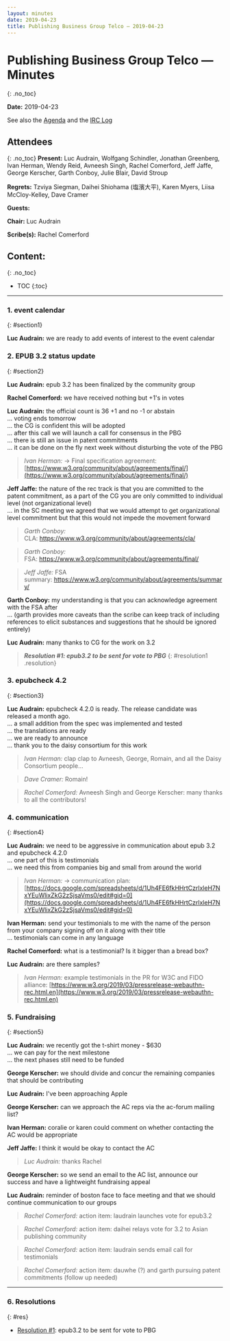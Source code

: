 ```yaml
---
layout: minutes
date: 2019-04-23
title: Publishing Business Group Telco — 2019-04-23
---
```


# Publishing Business Group Telco — Minutes
{: .no_toc}



**Date:** 2019-04-23

See also the [Agenda](https://lists.w3.org/Archives/Public/public-publishingbg/2019Apr/0022.html) and the [IRC Log](https://www.w3.org/2019/04/23-pbg-irc.txt)

## Attendees
{: .no_toc}
**Present:** Luc Audrain, Wolfgang Schindler, Jonathan Greenberg, Ivan Herman, Wendy Reid, Avneesh Singh, Rachel Comerford, Jeff Jaffe, George Kerscher, Garth Conboy, Julie Blair, David Stroup

**Regrets:** Tzviya Siegman, Daihei Shiohama (塩濱大平), Karen Myers, Liisa McCloy-Kelley, Dave Cramer

**Guests:** 

**Chair:** Luc Audrain

**Scribe(s):** Rachel Comerford

## Content:
{: .no_toc}

* TOC
{:toc}
---


### 1. event calendar
{: #section1}

**Luc Audrain:** we are ready to add events of interest to the event calendar  

### 2. EPUB 3.2 status update
{: #section2}

**Luc Audrain:** epub 3.2 has been finalized by the community group  

**Rachel Comerford:** we have received nothing but +1's in votes  

**Luc Audrain:** the official count is 36 +1 and no -1 or abstain  
… voting ends tomorrow  
… the CG is confident this will be adopted  
… after this call we will launch a call for consensus in the PBG  
… there is still an issue in patent commitments  
… it can be done on the fly next week without disturbing the vote of the PBG  

> *Ivan Herman:* -> Final specification agreement: [https://www.w3.org/community/about/agreements/final/](https://www.w3.org/community/about/agreements/final/)

**Jeff Jaffe:** the nature of the rec track is that you are committed to the patent commitment, as a part of the CG you are only committed to individual level (not organizational level)  
… in the SC meeting we agreed that we would attempt to get organizational level commitment but that this would not impede the movement forward  

> *Garth Conboy:* CLA: https://www.w3.org/community/about/agreements/cla/

> *Garth Conboy:* FSA: https://www.w3.org/community/about/agreements/final/

> *Jeff Jaffe:* FSA summary: https://www.w3.org/community/about/agreements/summary/

**Garth Conboy:** my understanding is that you can acknowledge agreement with the FSA after  
… (garth provides more caveats than the scribe can keep track of including references to elicit substances and suggestions that he should be ignored entirely)  

**Luc Audrain:** many thanks to CG for the work on 3.2  

> ***Resolution #1: epub3.2 to be sent for vote to PBG***
{: #resolution1 .resolution}

### 3. epubcheck 4.2
{: #section3}

**Luc Audrain:** epubcheck 4.2.0 is ready. The release candidate was released a month ago.  
… a small addition from the spec was implemented and tested  
… the translations are ready  
… we are ready to announce  
… thank you to the daisy consortium for this work  

> *Ivan Herman:* clap clap to Avneesh, George, Romain, and all the Daisy Consortium people...

> *Dave Cramer:* Romain!

> *Rachel Comerford:* Avneesh Singh and George Kerscher: many thanks to all the contributors!

### 4. communication
{: #section4}

**Luc Audrain:** we need to be aggressive in communication about epub 3.2 and epubcheck 4.2.0  
… one part of this is testimonials  
… we need this from companies big and small from around the world  

> *Ivan Herman:* -> communication plan: [https://docs.google.com/spreadsheets/d/1Uh4FE6fkHHrtCzrlxleH7NxYEuWlixZkG2zSjsaVms0/edit#gid=0](https://docs.google.com/spreadsheets/d/1Uh4FE6fkHHrtCzrlxleH7NxYEuWlixZkG2zSjsaVms0/edit#gid=0)

**Ivan Herman:** send your testimonials to me with the name of the person from your company signing off on it along with their title  
… testimonials can come in any language  

**Rachel Comerford:** what is a testimonial? Is it bigger than a bread box?  

**Luc Audrain:** are there samples?  

> *Ivan Herman:* example testimonials in the PR for W3C and FIDO alliance: [https://www.w3.org/2019/03/pressrelease-webauthn-rec.html.en](https://www.w3.org/2019/03/pressrelease-webauthn-rec.html.en)

### 5. Fundraising
{: #section5}

**Luc Audrain:** we recently got the t-shirt money - $630  
… we can pay for the next milestone  
… the next phases still need to be funded  

**George Kerscher:** we should divide and concur the remaining companies that should be contributing  

**Luc Audrain:** I've been approaching Apple  

**George Kerscher:** can we approach the AC reps via the ac-forum mailing list?  

**Ivan Herman:** coralie or karen could comment on whether contacting the AC would be appropriate  

**Jeff Jaffe:** I think it would be okay to contact the AC  

> *Luc Audrain:* thanks Rachel

**George Kerscher:** so we send an email to the AC list, announce our success and have a lightweight fundraising appeal  

**Luc Audrain:** reminder of boston face to face meeting and that we should continue communication to our groups  

> *Rachel Comerford:* action item: laudrain launches vote for epub3.2

> *Rachel Comerford:* action item: daihei relays vote for 3.2 to Asian publishing community

> *Rachel Comerford:* action item: laudrain sends email call for testimonials

> *Rachel Comerford:* action item: dauwhe (?) and garth pursuing patent commitments (follow up needed)

---


### 6. Resolutions
{: #res}

* [Resolution #1](#resolution1): epub3.2 to be sent for vote to PBG